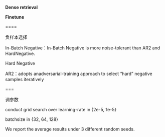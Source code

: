 **Dense retrieval**

**Finetune**

====

负样本选择

In-Batch Negative：In-Batch Negative is more noise-tolerant than AR2 and HardNegative.

Hard Negative

AR2：adopts anadversarial-training approach to select “hard” negative samples iteratively

===

调参数

conduct grid search over learning-rate in {2e-5, 1e-5}

batchsize in {32, 64, 128}

We report the average results under 3 different random seeds.

